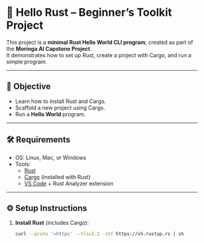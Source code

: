 # 🦀 Hello Rust – Beginner’s Toolkit Project  

This project is a **minimal Rust Hello World CLI program**, created as part of the **Moringa AI Capstone Project**.  
It demonstrates how to set up Rust, create a project with Cargo, and run a simple program.  

---

## 🚀 Objective  
- Learn how to install Rust and Cargo.  
- Scaffold a new project using Cargo.  
- Run a **Hello World** program.  

---

## 🛠️ Requirements  
- OS: Linux, Mac, or Windows  
- Tools:  
  - [Rust](https://www.rust-lang.org/tools/install)  
  - [Cargo](https://doc.rust-lang.org/cargo/) (installed with Rust)  
  - [VS Code](https://code.visualstudio.com/) + Rust Analyzer extension  

---

## ⚙️ Setup Instructions  

1. **Install Rust** (includes Cargo):  
   ```bash
   curl --proto '=https' --tlsv1.2 -sSf https://sh.rustup.rs | sh
